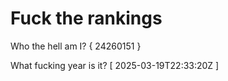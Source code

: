 # Fuck the rankings

Who the hell am I?
{ 24260151 }

What fucking year is it?
[ 2025-03-19T22:33:20Z ]
